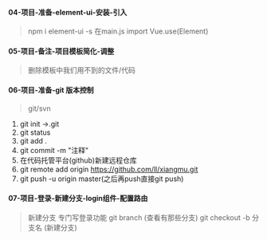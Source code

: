#### 04-项目-准备-element-ui-安装-引入
> npm i element-ui -s
> 在main.js import
> Vue.use(Element)

#### 05-项目-备注-项目模板简化-调整
>删除模板中我们用不到的文件/代码

#### 06-项目-准备-git 版本控制
>git/svn
1. git init ->.git
2. git status
3. git add .
4. git commit -m "注释"
5. 在代码托管平台(github)新建远程仓库
6. git remote add origin https://github.com/ll/xiangmu.git
7. git push -u origin master(之后再push直接git push)

#### 07-项目-登录-新建分支-login组件-配置路由
>新建分支 专门写登录功能
>git branch     (查看有那些分支)
>git checkout -b 分支名  (新建分支)